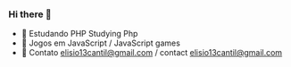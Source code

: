 ### Hi there 👋

- 👯 Estudando PHP Studying Php
- 🌱 Jogos em JavaScript /  JavaScript games
- 👯 Contato elisio13cantil@gmail.com / contact elisio13cantil@gmail.com

